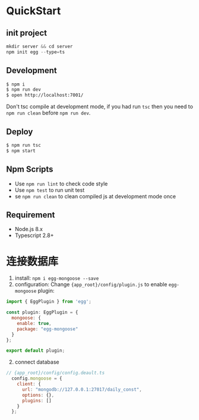 
# QuickStart
## init project

```js
mkdir server && cd server
npm init egg --type=ts

```

## Development

```bash
$ npm i
$ npm run dev
$ open http://localhost:7001/
```

Don't tsc compile at development mode, if you had run `tsc` then you need to `npm run clean` before `npm run dev`.

## Deploy

```bash
$ npm run tsc
$ npm start
```

## Npm Scripts

- Use `npm run lint` to check code style
- Use `npm test` to run unit test
- se `npm run clean` to clean compiled js at development mode once

## Requirement

- Node.js 8.x
- Typescript 2.8+

# 连接数据库
1. install: `npm i egg-mongoose --save`
2. configuration: Change `{app_root}/config/plugin.js` to enable `egg-mongoose` plugin:
```js
import { EggPlugin } from 'egg';

const plugin: EggPlugin = {
  mongoose: {
    enable: true,
    package: "egg-mongoose"
  }
};

export default plugin;
```
2. connect database
```js
// {app_root}/config/config.deault.ts
  config.mongoose = {
    client: {
      url: "mongodb://127.0.0.1:27017/daily_const",
      options: {},
      plugins: []
    }
  };
```

